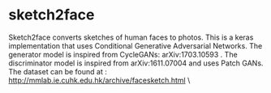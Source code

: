 # sketch2face

Sketch2face converts sketches of human faces to photos. 
This is a keras implementation that uses Conditional Generative Adversarial Networks.
The generator model is inspired from CycleGANs: arXiv:1703.10593 .
The discriminator model is inspired from arXiv:1611.07004 and uses Patch GANs.
The dataset can be found at : http://mmlab.ie.cuhk.edu.hk/archive/facesketch.html
\
